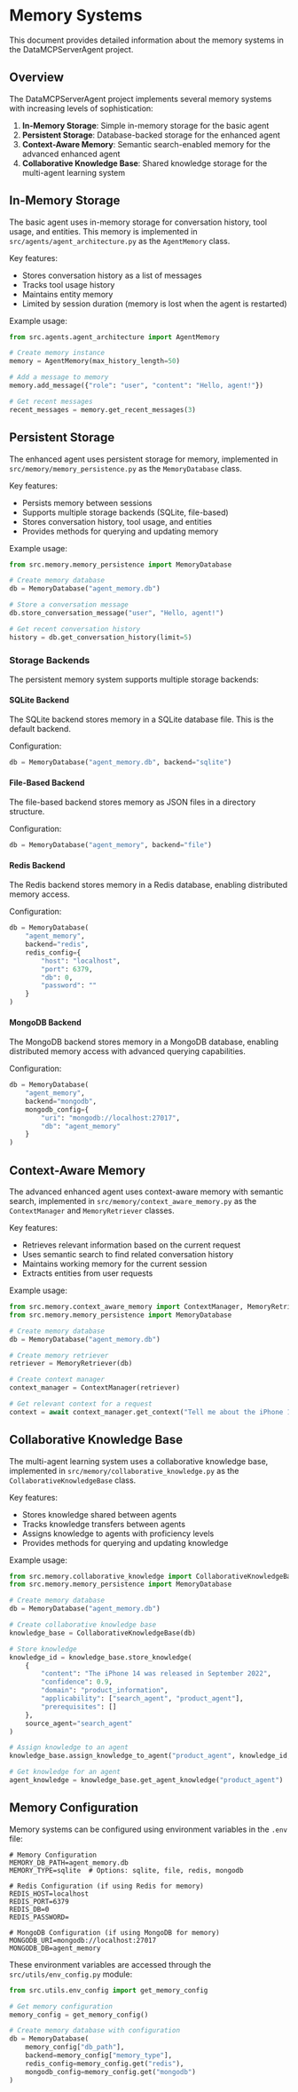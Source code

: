 # Memory Systems

This document provides detailed information about the memory systems in the DataMCPServerAgent project.

## Overview

The DataMCPServerAgent project implements several memory systems with increasing levels of sophistication:

1. **In-Memory Storage**: Simple in-memory storage for the basic agent
2. **Persistent Storage**: Database-backed storage for the enhanced agent
3. **Context-Aware Memory**: Semantic search-enabled memory for the advanced enhanced agent
4. **Collaborative Knowledge Base**: Shared knowledge storage for the multi-agent learning system

## In-Memory Storage

The basic agent uses in-memory storage for conversation history, tool usage, and entities. This memory is implemented in `src/agents/agent_architecture.py` as the `AgentMemory` class.

Key features:
- Stores conversation history as a list of messages
- Tracks tool usage history
- Maintains entity memory
- Limited by session duration (memory is lost when the agent is restarted)

Example usage:
```python
from src.agents.agent_architecture import AgentMemory

# Create memory instance
memory = AgentMemory(max_history_length=50)

# Add a message to memory
memory.add_message({"role": "user", "content": "Hello, agent!"})

# Get recent messages
recent_messages = memory.get_recent_messages(3)
```

## Persistent Storage

The enhanced agent uses persistent storage for memory, implemented in `src/memory/memory_persistence.py` as the `MemoryDatabase` class.

Key features:
- Persists memory between sessions
- Supports multiple storage backends (SQLite, file-based)
- Stores conversation history, tool usage, and entities
- Provides methods for querying and updating memory

Example usage:
```python
from src.memory.memory_persistence import MemoryDatabase

# Create memory database
db = MemoryDatabase("agent_memory.db")

# Store a conversation message
db.store_conversation_message("user", "Hello, agent!")

# Get recent conversation history
history = db.get_conversation_history(limit=5)
```

### Storage Backends

The persistent memory system supports multiple storage backends:

#### SQLite Backend

The SQLite backend stores memory in a SQLite database file. This is the default backend.

Configuration:
```python
db = MemoryDatabase("agent_memory.db", backend="sqlite")
```

#### File-Based Backend

The file-based backend stores memory as JSON files in a directory structure.

Configuration:
```python
db = MemoryDatabase("agent_memory", backend="file")
```

#### Redis Backend

The Redis backend stores memory in a Redis database, enabling distributed memory access.

Configuration:
```python
db = MemoryDatabase(
    "agent_memory",
    backend="redis",
    redis_config={
        "host": "localhost",
        "port": 6379,
        "db": 0,
        "password": ""
    }
)
```

#### MongoDB Backend

The MongoDB backend stores memory in a MongoDB database, enabling distributed memory access with advanced querying capabilities.

Configuration:
```python
db = MemoryDatabase(
    "agent_memory",
    backend="mongodb",
    mongodb_config={
        "uri": "mongodb://localhost:27017",
        "db": "agent_memory"
    }
)
```

## Context-Aware Memory

The advanced enhanced agent uses context-aware memory with semantic search, implemented in `src/memory/context_aware_memory.py` as the `ContextManager` and `MemoryRetriever` classes.

Key features:
- Retrieves relevant information based on the current request
- Uses semantic search to find related conversation history
- Maintains working memory for the current session
- Extracts entities from user requests

Example usage:
```python
from src.memory.context_aware_memory import ContextManager, MemoryRetriever
from src.memory.memory_persistence import MemoryDatabase

# Create memory database
db = MemoryDatabase("agent_memory.db")

# Create memory retriever
retriever = MemoryRetriever(db)

# Create context manager
context_manager = ContextManager(retriever)

# Get relevant context for a request
context = await context_manager.get_context("Tell me about the iPhone 14")
```

## Collaborative Knowledge Base

The multi-agent learning system uses a collaborative knowledge base, implemented in `src/memory/collaborative_knowledge.py` as the `CollaborativeKnowledgeBase` class.

Key features:
- Stores knowledge shared between agents
- Tracks knowledge transfers between agents
- Assigns knowledge to agents with proficiency levels
- Provides methods for querying and updating knowledge

Example usage:
```python
from src.memory.collaborative_knowledge import CollaborativeKnowledgeBase
from src.memory.memory_persistence import MemoryDatabase

# Create memory database
db = MemoryDatabase("agent_memory.db")

# Create collaborative knowledge base
knowledge_base = CollaborativeKnowledgeBase(db)

# Store knowledge
knowledge_id = knowledge_base.store_knowledge(
    {
        "content": "The iPhone 14 was released in September 2022",
        "confidence": 0.9,
        "domain": "product_information",
        "applicability": ["search_agent", "product_agent"],
        "prerequisites": []
    },
    source_agent="search_agent"
)

# Assign knowledge to an agent
knowledge_base.assign_knowledge_to_agent("product_agent", knowledge_id, 0.7)

# Get knowledge for an agent
agent_knowledge = knowledge_base.get_agent_knowledge("product_agent")
```

## Memory Configuration

Memory systems can be configured using environment variables in the `.env` file:

```
# Memory Configuration
MEMORY_DB_PATH=agent_memory.db
MEMORY_TYPE=sqlite  # Options: sqlite, file, redis, mongodb

# Redis Configuration (if using Redis for memory)
REDIS_HOST=localhost
REDIS_PORT=6379
REDIS_DB=0
REDIS_PASSWORD=

# MongoDB Configuration (if using MongoDB for memory)
MONGODB_URI=mongodb://localhost:27017
MONGODB_DB=agent_memory
```

These environment variables are accessed through the `src/utils/env_config.py` module:

```python
from src.utils.env_config import get_memory_config

# Get memory configuration
memory_config = get_memory_config()

# Create memory database with configuration
db = MemoryDatabase(
    memory_config["db_path"],
    backend=memory_config["memory_type"],
    redis_config=memory_config.get("redis"),
    mongodb_config=memory_config.get("mongodb")
)
```